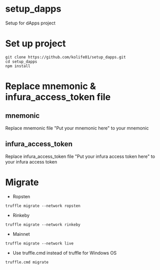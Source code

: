 # setup_dapps
Setup for dApps project

# Set up project
```
git clone https://github.com/kolife01/setup_dapps.git
cd setup_dapps
npm install
```

# Replace mnemonic & infura_access_token file

## mnemonic
Replace mnemonic file "Put your mnemonic here" to your mnemonic

## infura_access_token
Replace infura_access_token file "Put your infura access token here" to your infura access token

# Migrate
   - Ropsten
```
truffle migrate --network ropsten
```

   - Rinkeby
```
truffle migrate --network rinkeby
```

   - Mainnet
```
truffle migrate --network live
```

   - Use truffle.cmd instead of truffle for Windows OS
```
truffle.cmd migrate
```
